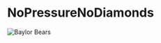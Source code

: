 # NoPressureNoDiamonds
![Baylor Bears](https://github.com/nstickney/CCDC/blob/master/img/bears.png)
